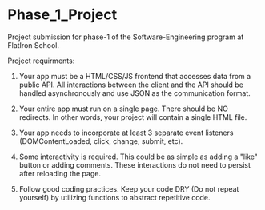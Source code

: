 # Phase_1_Project
Project submission for phase-1 of the Software-Engineering program at FlatIron School.

Project requirments:

1. Your app must be a HTML/CSS/JS frontend that accesses data from a public API. All interactions between the client and the API should be handled asynchronously and use JSON as 
   the communication format.

2. Your entire app must run on a single page. 
   There should be NO redirects. In other words, 
   your project will contain a single HTML file.

3. Your app needs to incorporate at least 3 separate event listeners 
   (DOMContentLoaded, click, change, submit, etc).

4. Some interactivity is required. This could be as simple as adding a "like" button or adding comments. 
   These interactions do not need to persist after reloading the page.

5. Follow good coding practices. Keep your code DRY (Do not repeat yourself) 
   by utilizing functions to abstract repetitive code.

